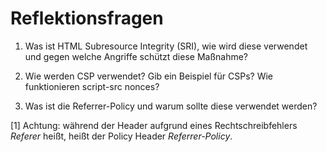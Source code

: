 # Reflektionsfragen

1. Was ist HTML Subresource Integrity (SRI), wie wird diese verwendet
   und gegen welche Angriffe schützt diese Maßnahme?

2. Wie werden CSP verwendet? Gib ein Beispiel für CSPs? Wie
   funktionieren script-src nonces?

3. Was ist die Referrer-Policy und warum sollte diese verwendet werden?

[1] Achtung: während der Header aufgrund eines Rechtschreibfehlers
*Referer* heißt, heißt der Policy Header *Referrer-Policy*.
